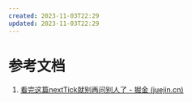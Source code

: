 ```yaml
---
created: 2023-11-03T22:29
updated: 2023-11-03T22:29
---
```

# 参考文档

1. [看完这篇nextTick就别再问别人了 - 掘金 (juejin.cn)](https://juejin.cn/post/7266374711823171636?utm_source=gold_browser_extension)